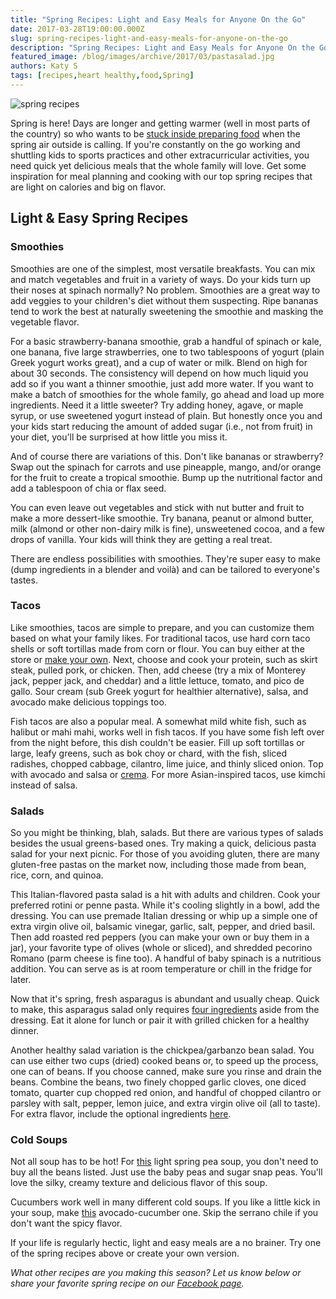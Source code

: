 ```yaml
---
title: "Spring Recipes: Light and Easy Meals for Anyone On the Go"
date: 2017-03-28T19:00:00.000Z
slug: spring-recipes-light-and-easy-meals-for-anyone-on-the-go
description: "Spring Recipes: Light and Easy Meals for Anyone On the Go"
featured_image: /blog/images/archive/2017/03/pastasalad.jpg
authors: Katy S
tags: [recipes,heart healthy,food,Spring]
---
```


![spring recipes](/blog/images/pastasalad.jpg "pasta salad")

Spring is here! Days are longer and getting warmer (well in most parts of the country) so who wants to be [stuck inside preparing food](https://blog.compandsave.com/2016/12/comfort-food-for-mind-body-and-soul.html) when the spring air outside is calling. If you're constantly on the go working and shuttling kids to sports practices and other extracurricular activities, you need quick yet delicious meals that the whole family will love. Get some inspiration for meal planning and cooking with our top spring recipes that are light on calories and big on flavor.  

## Light & Easy Spring Recipes

### Smoothies

Smoothies are one of the simplest, most versatile breakfasts. You can mix and match vegetables and fruit in a variety of ways. Do your kids turn up their noses at spinach normally? No problem. Smoothies are a great way to add veggies to your children's diet without them suspecting. Ripe bananas tend to work the best at naturally sweetening the smoothie and masking the vegetable flavor. 

For a basic strawberry-banana smoothie, grab a handful of spinach or kale, one banana, five large strawberries, one to two tablespoons of yogurt (plain Greek yogurt works great), and a cup of water or milk. Blend on high for about 30 seconds. The consistency will depend on how much liquid you add so if you want a thinner smoothie, just add more water. If you want to make a batch of smoothies for the whole family, go ahead and load up more ingredients. Need it a little sweeter? Try adding honey, agave, or maple syrup, or use sweetened yogurt instead of plain. But honestly once you and your kids start reducing the amount of added sugar (i.e., not from fruit) in your diet, you'll be surprised at how little you miss it.

And of course there are variations of this. Don't like bananas or strawberry? Swap out the spinach for carrots and use pineapple, mango, and/or orange for the fruit to create a tropical smoothie. Bump up the nutritional factor and add a tablespoon of chia or flax seed.

You can even leave out vegetables and stick with nut butter and fruit to make a more dessert-like smoothie. Try banana, peanut or almond butter, milk (almond or other non-dairy milk is fine), unsweetened cocoa, and a few drops of vanilla. Your kids will think they are getting a real treat.

There are endless possibilities with smoothies. They're super easy to make (dump ingredients in a blender and voilà) and can be tailored to everyone's tastes.

### Tacos

Like smoothies, tacos are simple to prepare, and you can customize them based on what your family likes. For traditional tacos, use hard corn taco shells or soft tortillas made from corn or flour. You can buy either at the store or [make your own](https://allrecipes.com/recipe/70504/hard-taco-shells/). Next, choose and cook your protein, such as skirt steak, pulled pork, or chicken. Then, add cheese (try a mix of Monterey jack, pepper jack, and cheddar) and a little lettuce, tomato, and pico de gallo. Sour cream (sub Greek yogurt for healthier alternative), salsa, and avocado make delicious toppings too.

Fish tacos are also a popular meal. A somewhat mild white fish, such as halibut or mahi mahi, works well in fish tacos. If you have some fish left over from the night before, this dish couldn't be easier. Fill up soft tortillas or large, leafy greens, such as bok choy or chard, with the fish, sliced radishes, chopped cabbage, cilantro, lime juice, and thinly sliced onion. Top with avocado and salsa or [crema](https://www.epicurious.com/recipes/food/views/mexican-crema-353710). For more Asian-inspired tacos, use kimchi instead of salsa.

### Salads

So you might be thinking, blah, salads. But there are various types of salads besides the usual greens-based ones. Try making a quick, delicious pasta salad for your next picnic. For those of you avoiding gluten, there are many gluten-free pastas on the market now, including those made from bean, rice, corn, and quinoa.

This Italian-flavored pasta salad is a hit with adults and children. Cook your preferred rotini or penne pasta. While it's cooling slightly in a bowl, add the dressing. You can use premade Italian dressing or whip up a simple one of extra virgin olive oil, balsamic vinegar, garlic, salt, pepper, and dried basil. Then add roasted red peppers (you can make your own or buy them in a jar), your favorite type of olives (whole or sliced), and shredded pecorino Romano (parm cheese is fine too). A handful of baby spinach is a nutritious addition. You can serve as is at room temperature or chill in the fridge for later.

Now that it's spring, fresh asparagus is abundant and usually cheap. Quick to make, this asparagus salad only requires [four ingredients](https://www.cookingclassy.com/asparagus-tomato-feta-salad-balsamic-vinaigrette/) aside from the dressing. Eat it alone for lunch or pair it with grilled chicken for a healthy dinner.

Another healthy salad variation is the chickpea/garbanzo bean salad. You can use either two cups (dried) cooked beans or, to speed up the process, one can of beans. If you choose canned, make sure you rinse and drain the beans. Combine the beans, two finely chopped garlic cloves, one diced tomato, quarter cup chopped red onion, and handful of chopped cilantro or parsley with salt, pepper, lemon juice, and extra virgin olive oil (all to taste). For extra flavor, include the optional ingredients [here](https://www.whfoods.com/genpage.php?dbid=246&tname=recipe).

### Cold Soups

Not all soup has to be hot! For [this](https://www.foodandwine.com/recipes/chilled-spring-pea-soup) light spring pea soup, you don't need to buy all the beans listed. Just use the baby peas and sugar snap peas. You'll love the silky, creamy texture and delicious flavor of this soup.

Cucumbers work well in many different cold soups. If you like a little kick in your soup, make [this](https://www.foodandwine.com/recipes/spicy-avocado-cucumber-soup) avocado-cucumber one. Skip the serrano chile if you don't want the spicy flavor.

If your life is regularly hectic, light and easy meals are a no brainer. Try one of the spring recipes above or create your own version.

_What other recipes are you making this season? Let us know below or share your favorite spring recipe on our [Facebook page](https://www.facebook.com/compandsave.ink/)._